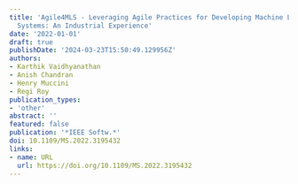 ```yaml
---
title: 'Agile4MLS - Leveraging Agile Practices for Developing Machine Learning-Enabled
  Systems: An Industrial Experience'
date: '2022-01-01'
draft: true
publishDate: '2024-03-23T15:50:49.129956Z'
authors:
- Karthik Vaidhyanathan
- Anish Chandran
- Henry Muccini
- Regi Roy
publication_types:
- 'other'
abstract: ''
featured: false
publication: '*IEEE Softw.*'
doi: 10.1109/MS.2022.3195432
links:
- name: URL
  url: https://doi.org/10.1109/MS.2022.3195432
---
```



